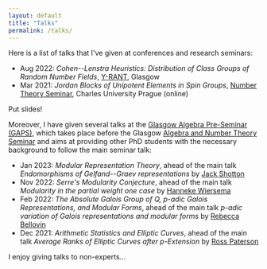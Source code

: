 ```yaml
---
layout: default
title: "Talks"
permalink: /talks/
---
```


Here is a list of talks that I've given at conferences and research seminars:

* Aug 2022: _Cohen--Lenstra Heuristics: Distribution of Class Groups of Random Number Fields_, [Y-RANT](https://heilbronn.ac.uk/2022/04/21/y-rant-2022/), Glasgow
* Mar 2021: _Jordan Blocks of Unipotent Elements in Spin Groups_, [Number Theory Seminar](https://sites.google.com/view/tinkovamagdalena/teaching/number-theory-seminar), Charles University Prague (online)

Put slides!

Moreover, I have given several talks at the [Glasgow Algebra Pre-Seminar (GAPS)](https://sites.google.com/view/glasgowalgebrapreseminar/home), which takes place before the Glasgow [Algebra and Number Theory Seminar](https://www.gla.ac.uk/schools/mathematicsstatistics/events/?seriesID=4) and aims at providing other PhD students with the necessary background to follow the main seminar talk:

* Jan 2023: _Modular Representation Theory_, ahead of the main talk _Endomorphisms of Gelfand--Graev representations_ by [Jack Shotton](https://jackgshotton.webspace.durham.ac.uk/)
* Nov 2022: _Serre's Modularity Conjecture_, ahead of the main talk _Modularity in the partial weight one case_ by [Hanneke Wiersema](https://www.dpmms.cam.ac.uk/~hw600/)
* Feb 2022: _The Absolute Galois Group of Q, p-adic Galois Representations, and Modular Forms_, ahead of the main talk _p-adic variation of Galois representations and modular forms_ by [Rebecca Bellovin](https://rmbellovin.github.io/)
* Dec 2021: _Arithmetic Statistics and Elliptic Curves_, ahead of the main talk _Average Ranks of Elliptic Curves after p-Extension_ by [Ross Paterson](https://ramifiedprime.github.io/)




I enjoy giving talks to non-experts...
